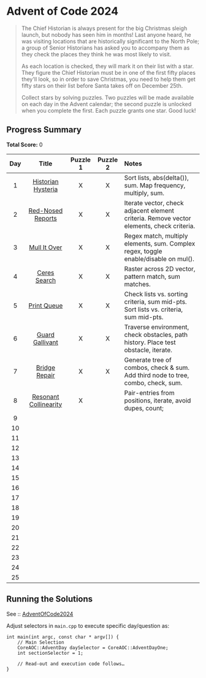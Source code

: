 # Advent of Code 2024

> The Chief Historian is always present for the big Christmas sleigh launch, but nobody has seen him in months! Last anyone heard, he was visiting locations that are historically significant to the North Pole; a group of Senior Historians has asked you to accompany them as they check the places they think he was most likely to visit.
>
> As each location is checked, they will mark it on their list with a star. They figure the Chief Historian must be in one of the first fifty places they'll look, so in order to save Christmas, you need to help them get fifty stars on their list before Santa takes off on December 25th.
>
> Collect stars by solving puzzles. Two puzzles will be made available on each day in the Advent calendar; the second puzzle is unlocked when you complete the first. Each puzzle grants one star. Good luck!

## Progress Summary

**Total Score:** 0

|  Day  |                           Title                            | Puzzle 1 | Puzzle 2 | Notes                                                                                    |
| :---: | :--------------------------------------------------------: | :------: | :------: | :--------------------------------------------------------------------------------------- |
|   1   |  [Historian Hysteria](./AdventOfCode2024/Day1/README.md)   |    X     |    X     | Sort lists, abs(delta()), sum. Map frequency, multiply, sum.                             |
|   2   |   [Red-Nosed Reports](./AdventOfCode2024/Day2/README.md)   |    X     |    X     | Iterate vector, check adjacent element criteria. Remove vector elements, check criteria. |
|   3   |     [Mull It Over](./AdventOfCode2024/Day3/README.md)      |    X     |    X     | Regex match, multiply elements, sum. Complex regex, toggle enable/disable on mul().      |
|   4   |     [Ceres Search](./AdventOfCode2024/Day4/README.md)      |    X     |    X     | Raster across 2D vector, pattern match, sum matches.                                     |
|   5   |      [Print Queue](./AdventOfCode2024/Day5/README.md)      |    X     |    X     | Check lists vs. sorting criteria, sum mid-pts. Sort lists vs. criteria, sum mid-pts.     |
|   6   |    [Guard Gallivant](./AdventOfCode2024/Day6/README.md)    |    X     |    X     | Traverse environment, check obstacles, path history. Place test obstacle, iterate.       |
|   7   |     [Bridge Repair](./AdventOfCode2024/Day7/README.md)     |    X     |    X     | Generate tree of combos, check & sum. Add third node to tree, combo, check, sum.         |
|   8   | [Resonant Collinearity](./AdventOfCode2024/Day8/README.md) |    X     |          | Pair-entries from positions, iterate, avoid dupes, count;                                |
|   9   |                                                            |          |          |                                                                                          |
|  10   |                                                            |          |          |                                                                                          |
|  11   |                                                            |          |          |                                                                                          |
|  12   |                                                            |          |          |                                                                                          |
|  13   |                                                            |          |          |                                                                                          |
|  14   |                                                            |          |          |                                                                                          |
|  15   |                                                            |          |          |                                                                                          |
|  16   |                                                            |          |          |                                                                                          |
|  17   |                                                            |          |          |                                                                                          |
|  18   |                                                            |          |          |                                                                                          |
|  19   |                                                            |          |          |                                                                                          |
|  20   |                                                            |          |          |                                                                                          |
|  21   |                                                            |          |          |                                                                                          |
|  22   |                                                            |          |          |                                                                                          |
|  23   |                                                            |          |          |                                                                                          |
|  24   |                                                            |          |          |                                                                                          |
|  25   |                                                            |          |          |                                                                                          |

## Running the Solutions

See :: [AdventOfCode2024](/AdventOfCode2024/README.md)

Adjust selectors in `main.cpp` to execute specific day/question as:
```
int main(int argc, const char * argv[]) {
    // Main Selection
    CoreAOC::AdventDay daySelector = CoreAOC::AdventDayOne;
    int sectionSelector = 1;

	// Read-out and execution code follows…
}
```
